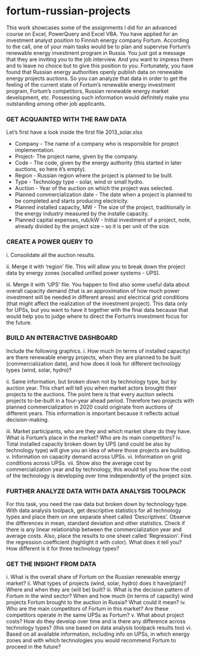 # fortum-russian-projects
This work showcases some of the assignments I did for an advanced course on Excel, PowerQuery and Excel VBA.
You have applied for an investment analyst position to Finnish energy company Fortum. According to the call, one of your main tasks would be to plan and supervise Fortum’s renewable energy investment program in Russia. You just got a message that they are inviting you to the job interview. And you want to impress them and to leave no choice but to give this position to you.
Fortunately, you have found that Russian energy authorities openly publish data on renewable energy projects auctions. So you can analyze that data in order to get the feeling of the current state of Fortum’s renewable energy investment program, Fortum’s competitors, Russian renewable energy market development, etc.
Possessing such information would definitely make you outstanding among other job applicants.

### GET ACQUAINTED WITH THE RAW DATA
Let’s first have a look inside the first file 2013_solar.xlsx

* Company - The name of a company who is responsible for project implementation.
* Project-  The project name, given by the company.
* Code - The code, given by the energy authority (this started in later auctions, so here it’s empty).
* Region - Russian region where the project is planned to be built.
* Type - Technology type - solar, wind or small hydro.
* Auction - Year of the auction on which the project was selected.
* Planned commercialization date - The date when a project is planned to be completed and starts producing electricity.
* Planned installed capacity, MW - The size of the project, traditionally in the energy industry measured by the installe capacity.
* Planned capital expenses, rub/kW - Initial investment of a project, note, already divided by the project size – so it is per unit of the size.

### CREATE A POWER QUERY TO
i. Consolidate all the auction results.

ii. Merge it with ‘region’ file. This will allow you to break down the project data by energy zones (socalled unified power systems - UPS).

iii. Merge it with ’UPS’ file. You happen to find also some useful data about overall capacity demand (that is an approximation of how much power investment will be needed in different areas) and electrical grid conditions (that might affect the realization of the investment project). This data only for UPSs, but you want to have it together with the final data because that would help you to judge where to direct the Fortum’s investment focus for the future. 

### BUILD AN INTERACTIVE DASHBOARD
Include the following graphics.
i. How much (in terms of installed capacity) are there renewable energy projects, when they are planned to be built (commercialization date), and how does it look for different technology types (wind, solar, hydro)?

ii. Same information, but broken down not by technology type, but by auction year. This chart will tell you when market actors brought their projects to the auctions. The point here is that every auction selects projects to-be-built in a four-year ahead period. Therefore two projects with planned commercialization in 2020 could originate from auctions of different years. This information is important because it reflects actual decision-making.

iii. Market participants, who are they and which market share do they have. What is Fortum’s place in the market? Who are its main competitors?
iv. Total installed capacity broken down by UPS (and could be also by technology type) will give you an idea of where those projects are building.
v. Information on capacity demand across UPSs.
vi. Information on grid conditions across UPSs.
vii. Show also the average cost by commercialization year and by technology, this would tell you how the cost of the technology is developing over time independently of the project size.

### FURTHER ANALYZE DATA WITH DATA ANALYSIS TOOLPACK
For this task, you need the raw data but broken down by technology type.
With data analysis toolpack, get descriptive statistics for all technology types and place them on one separate sheet called ‘Descriptives’. Observe the differences in mean, standard deviation and other statistics.
Check if there is any linear relationship between the commercialization year and average costs. Also, place the results to one sheet called ‘Regression’. Find the regression coefficient (highlight it with color). What does it tell you? How different is it for three technology types?

### GET THE INSIGHT FROM DATA
i. What is the overall share of Fortum on the Russian renewable energy market?
ii. What types of projects (wind, solar, hydro) does it have(plan)? Where and when they are (will be) built?
iii. What is the decision pattern of Fortum in the wind sector? When and how much (in terms of capacity) wind projects Fortum brought to the auction in Russia? What could it mean?
iv. Who are the main competitors of Fortum in this market? Are these competitors operate in the same UPSs as Fortum?
v. What about project costs? How do they develop over time and is there any difference across technology types? (this one based on data analysis toolpack results too)
vi. Based on all available information, including info on UPSs, in which energy zones and with which technologies you would recommend Fortum to proceed in the future?

